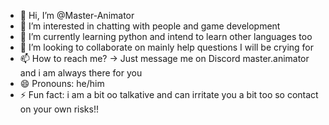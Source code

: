 - 👋 Hi, I’m @Master-Animator
- 👀 I’m interested in chatting with people and game development
- 🌱 I’m currently learning python and intend to learn other languages too
- 💞️ I’m looking to collaborate on mainly help questions I will be crying for
- 📫 How to reach me? -> Just message me on Discord master.animator and i am always there for you
- 😄 Pronouns: he/him
- ⚡ Fun fact: i am a bit oo talkative and can irritate you a bit too so contact on your own risks!!

<!---
Master-Animator/Master-Animator is a ✨ special ✨ repository because its `README.md` (this file) appears on your GitHub profile.
You can click the Preview link to take a look at your changes.
--->
